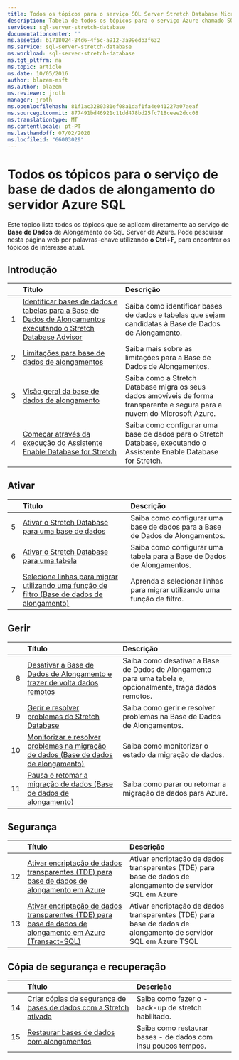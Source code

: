 ```yaml
---
title: Todos os tópicos para o serviço SQL Server Stretch Database Microsoft Docs
description: Tabela de todos os tópicos para o serviço Azure chamado SQL Server Stretch Database que existem em https://azure.microsoft.com/documentation/articles/ , Título e descrição.
services: sql-server-stretch-database
documentationcenter: ''
ms.assetid: b1718024-84d6-4f5c-a912-3a99edb3f632
ms.service: sql-server-stretch-database
ms.workload: sql-server-stretch-database
ms.tgt_pltfrm: na
ms.topic: article
ms.date: 10/05/2016
author: blazem-msft
ms.author: blazem
ms.reviewer: jroth
manager: jroth
ms.openlocfilehash: 81f1ac3280381ef08a1daf1fa4e041227a07aeaf
ms.sourcegitcommit: 877491bd46921c11dd478bd25fc718ceee2dcc08
ms.translationtype: MT
ms.contentlocale: pt-PT
ms.lasthandoff: 07/02/2020
ms.locfileid: "66003029"
---
```

# <a name="all-topics-for-azure-sql-server-stretch-database-service"></a>Todos os tópicos para o serviço de base de dados de alongamento do servidor Azure SQL
Este tópico lista todos os tópicos que se aplicam diretamente ao serviço de **Base de Dados** de Alongamento do SqL Server de Azure. Pode pesquisar nesta página web por palavras-chave utilizando **o Ctrl+F,** para encontrar os tópicos de interesse atual.

## <a name="get-started"></a>Introdução
| &nbsp; | Título | Descrição |
| ---:|:--- |:--- |
| 1 |[Identificar bases de dados e tabelas para a Base de Dados de Alongamentos executando o Stretch Database Advisor](sql-server-stretch-database-identify-databases.md) |Saiba como identificar bases de dados e tabelas que sejam candidatas à Base de Dados de Alongamento. |
| 2 |[Limitações para base de dados de alongamentos](sql-server-stretch-database-limitations.md) |Saiba mais sobre as limitações para a Base de Dados de Alongamentos. |
| 3 |[Visão geral da base de dados de alongamento](sql-server-stretch-database-overview.md) |Saiba como a Stretch Database migra os seus dados amovíveis de forma transparente e segura para a nuvem do Microsoft Azure. |
| 4 |[Começar através da execução do Assistente Enable Database for Stretch](sql-server-stretch-database-wizard.md) |Saiba como configurar uma base de dados para o Stretch Database, executando o Assistente Enable Database for Stretch. |

## <a name="enable"></a>Ativar
| &nbsp; | Título | Descrição |
| ---:|:--- |:--- |
| 5 |[Ativar o Stretch Database para uma base de dados](sql-server-stretch-database-enable-database.md) |Saiba como configurar uma base de dados para a Base de Dados de Alongamentos. |
| 6 |[Ativar o Stretch Database para uma tabela](sql-server-stretch-database-enable-table.md) |Saiba como configurar uma tabela para a Base de Dados de Alongamentos. |
| 7 |[Selecione linhas para migrar utilizando uma função de filtro (Base de dados de alongamento)](sql-server-stretch-database-predicate-function.md) |Aprenda a selecionar linhas para migrar utilizando uma função de filtro. |

## <a name="manage"></a>Gerir
| &nbsp; | Título | Descrição |
| ---:|:--- |:--- |
| 8 |[Desativar a Base de Dados de Alongamento e trazer de volta dados remotos](sql-server-stretch-database-disable.md) |Saiba como desativar a Base de Dados de Alongamento para uma tabela e, opcionalmente, traga dados remotos. |
| 9 |[Gerir e resolver problemas do Stretch Database](sql-server-stretch-database-manage.md) |Saiba como gerir e resolver problemas na Base de Dados de Alongamentos. |
| 10 |[Monitorizar e resolver problemas na migração de dados (Base de dados de alongamento)](sql-server-stretch-database-monitor.md) |Saiba como monitorizar o estado da migração de dados. |
| 11 |[Pausa e retomar a migração de dados (Base de dados de alongamento)](sql-server-stretch-database-pause.md) |Saiba como parar ou retomar a migração de dados para Azure. |

## <a name="security"></a>Segurança
| &nbsp; | Título | Descrição |
| ---:|:--- |:--- |
| 12 |[Ativar encriptação de dados transparentes (TDE) para base de dados de alongamento em Azure](sql-server-stretch-database-encryption-tde.md) |Ativar encriptação de dados transparentes (TDE) para base de dados de alongamento de servidor SQL em Azure |
| 13 |[Ativar encriptação de dados transparentes (TDE) para base de dados de alongamento em Azure (Transact-SQL)](sql-server-stretch-database-tde-tsql.md) |Ativar encriptação de dados transparentes (TDE) para base de dados de alongamento de servidor SQL em Azure TSQL |

## <a name="backup-and-recovery"></a>Cópia de segurança e recuperação
| &nbsp; | Título | Descrição |
| ---:|:--- |:--- |
| 14 |[Criar cópias de segurança de bases de dados com a Stretch ativada](sql-server-stretch-database-backup.md) |Saiba como fazer o \- back-up de stretch habilitado. |
| 15 |[Restaurar bases de dados com alongamentos](sql-server-stretch-database-restore.md) |Saiba como restaurar bases \- de dados com insu poucos tempos. |

